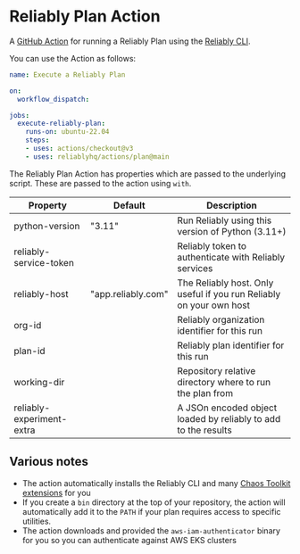 # Reliably Plan Action

A [GitHub Action](https://github.com/features/actions) for running a Reliably
Plan using the [Reliably CLI](https://github.com/reliablyhq/cli).

You can use the Action as follows:

```yaml
name: Execute a Reliably Plan

on:
  workflow_dispatch:

jobs:
  execute-reliably-plan:
    runs-on: ubuntu-22.04
    steps:
    - uses: actions/checkout@v3
    - uses: reliablyhq/actions/plan@main

```

The Reliably Plan Action has properties which are passed to the underlying script.
These are passed to the action using `with`.

| Property | Default | Description |
| --- | --- | --- |
| python-version | "3.11" | Run Reliably using this version of Python (3.11+) |
| reliably-service-token | | Reliably token to authenticate with Reliably services |
| reliably-host | "app.reliably.com" | The Reliably host. Only useful if you run Reliably on your own host |
| org-id | | Reliably organization identifier for this run |
| plan-id | | Reliably plan identifier for this run |
| working-dir | | Repository relative directory where to run the plan from |
| reliably-experiment-extra | | A JSOn encoded object loaded by reliably to add to the results |


## Various notes

* The action automatically installs the Reliably CLI and many
  [Chaos Toolkit extensions](ctk) for you
* If you create a `bin` directory at the top of your repository, the
  action will automatically add it to the `PATH` if your plan requires access
  to specific utilities.
* The action downloads and provided the `aws-iam-authenticator` binary for you
  so you can authenticate against AWS EKS clusters


[ctk]: https://github.com/reliablyhq/actions/blob/main/pyproject.toml#L8

